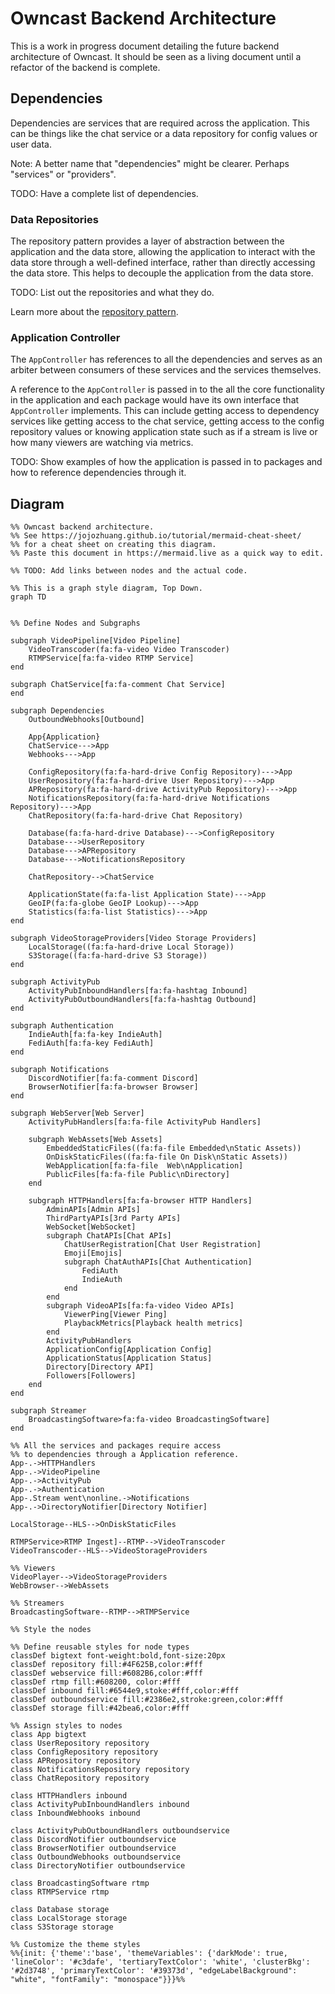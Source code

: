 # Owncast Backend Architecture

This is a work in progress document detailing the future backend architecture of Owncast. It should be seen as a living document until a refactor of the backend is complete.

## Dependencies

Dependencies are services that are required across the application. This can be things like the chat service or a data repository for config values or user data.

Note: A better name that "dependencies" might be clearer. Perhaps "services" or "providers".

TODO: Have a complete list of dependencies.

### Data Repositories

The repository pattern provides a layer of abstraction between the application and the data store, allowing the application to interact with the data store through a well-defined interface, rather than directly accessing the data store. This helps to decouple the application from the data store.

TODO: List out the repositories and what they do.

Learn more about the [repository pattern](https://techinscribed.com/different-approaches-to-pass-database-connection-into-controllers-in-golang/).

### Application Controller

The `AppController` has references to all the dependencies and serves as an arbiter between consumers of these services and the services themselves.

A reference to the `AppController` is passed in to the all the core functionality in the application and each package would have its own interface that `AppController` implements. This can include getting access to dependency services like getting access to the chat service, getting access to the config repository values or knowing application state such as if a stream is live or how many viewers are watching via metrics.

TODO: Show examples of how the application is passed in to packages and how to reference dependencies through it.

## Diagram

```mermaid
%% Owncast backend architecture.
%% See https://jojozhuang.github.io/tutorial/mermaid-cheat-sheet/
%% for a cheat sheet on creating this diagram.
%% Paste this document in https://mermaid.live as a quick way to edit.

%% TODO: Add links between nodes and the actual code.

%% This is a graph style diagram, Top Down.
graph TD


%% Define Nodes and Subgraphs

subgraph VideoPipeline[Video Pipeline]
    VideoTranscoder(fa:fa-video Video Transcoder)
    RTMPService[fa:fa-video RTMP Service]
end

subgraph ChatService[fa:fa-comment Chat Service]
end

subgraph Dependencies
    OutboundWebhooks[Outbound]

    App{Application}
    ChatService--->App
    Webhooks--->App

    ConfigRepository(fa:fa-hard-drive Config Repository)--->App
    UserRepository(fa:fa-hard-drive User Repository)--->App
    APRepository(fa:fa-hard-drive ActivityPub Repository)--->App
    NotificationsRepository(fa:fa-hard-drive Notifications Repository)--->App
    ChatRepository(fa:fa-hard-drive Chat Repository)

    Database(fa:fa-hard-drive Database)--->ConfigRepository
    Database--->UserRepository
    Database--->APRepository
    Database--->NotificationsRepository

    ChatRepository-->ChatService

    ApplicationState(fa:fa-list Application State)--->App
    GeoIP(fa:fa-globe GeoIP Lookup)--->App
    Statistics(fa:fa-list Statistics)--->App
end

subgraph VideoStorageProviders[Video Storage Providers]
    LocalStorage((fa:fa-hard-drive Local Storage))
    S3Storage((fa:fa-hard-drive S3 Storage))
end

subgraph ActivityPub
    ActivityPubInboundHandlers[fa:fa-hashtag Inbound]
    ActivityPubOutboundHandlers[fa:fa-hashtag Outbound]
end

subgraph Authentication
    IndieAuth[fa:fa-key IndieAuth]
    FediAuth[fa:fa-key FediAuth]
end

subgraph Notifications
    DiscordNotifier[fa:fa-comment Discord]
    BrowserNotifier[fa:fa-browser Browser]
end

subgraph WebServer[Web Server]
    ActivityPubHandlers[fa:fa-file ActivityPub Handlers]

    subgraph WebAssets[Web Assets]
        EmbeddedStaticFiles((fa:fa-file Embedded\nStatic Assets))
        OnDiskStaticFiles((fa:fa-file On Disk\nStatic Assets))
        WebApplication[fa:fa-file  Web\nApplication]
        PublicFiles[fa:fa-file Public\nDirectory]
    end

    subgraph HTTPHandlers[fa:fa-browser HTTP Handlers]
        AdminAPIs[Admin APIs]
        ThirdPartyAPIs[3rd Party APIs]
        WebSocket[WebSocket]
        subgraph ChatAPIs[Chat APIs]
            ChatUserRegistration[Chat User Registration]
            Emoji[Emojis]
            subgraph ChatAuthAPIs[Chat Authentication]
                FediAuth
                IndieAuth
            end
        end
        subgraph VideoAPIs[fa:fa-video Video APIs]
            ViewerPing[Viewer Ping]
            PlaybackMetrics[Playback health metrics]
        end
        ActivityPubHandlers
        ApplicationConfig[Application Config]
        ApplicationStatus[Application Status]
        Directory[Directory API]
        Followers[Followers]
    end
end

subgraph Streamer
    BroadcastingSoftware>fa:fa-video BroadcastingSoftware]
end

%% All the services and packages require access
%% to dependencies through a Application reference.
App-.->HTTPHandlers
App-.->VideoPipeline
App-.->ActivityPub
App-.->Authentication
App-.Stream went\nonline.->Notifications
App-.->DirectoryNotifier[Directory Notifier]

LocalStorage--HLS-->OnDiskStaticFiles

RTMPService>RTMP Ingest]--RTMP-->VideoTranscoder
VideoTranscoder--HLS-->VideoStorageProviders

%% Viewers
VideoPlayer-->VideoStorageProviders
WebBrowser-->WebAssets

%% Streamers
BroadcastingSoftware--RTMP-->RTMPService

%% Style the nodes

%% Define reusable styles for node types
classDef bigtext font-weight:bold,font-size:20px
classDef repository fill:#4F625B,color:#fff
classDef webservice fill:#6082B6,color:#fff
classDef rtmp fill:#608200, color:#fff
classDef inbound fill:#6544e9,stoke:#fff,color:#fff
classDef outboundservice fill:#2386e2,stroke:green,color:#fff
classDef storage fill:#42bea6,color:#fff

%% Assign styles to nodes
class App bigtext
class UserRepository repository
class ConfigRepository repository
class APRepository repository
class NotificationsRepository repository
class ChatRepository repository

class HTTPHandlers inbound
class ActivityPubInboundHandlers inbound
class InboundWebhooks inbound

class ActivityPubOutboundHandlers outboundservice
class DiscordNotifier outboundservice
class BrowserNotifier outboundservice
class OutboundWebhooks outboundservice
class DirectoryNotifier outboundservice

class BroadcastingSoftware rtmp
class RTMPService rtmp

class Database storage
class LocalStorage storage
class S3Storage storage

%% Customize the theme styles
%%{init: {'theme':'base', 'themeVariables': {'darkMode': true, 'lineColor': '#c3dafe', 'tertiaryTextColor': 'white', 'clusterBkg': '#2d3748', 'primaryTextColor': '#39373d', "edgeLabelBackground": "white", "fontFamily": "monospace"}}}%%
```

